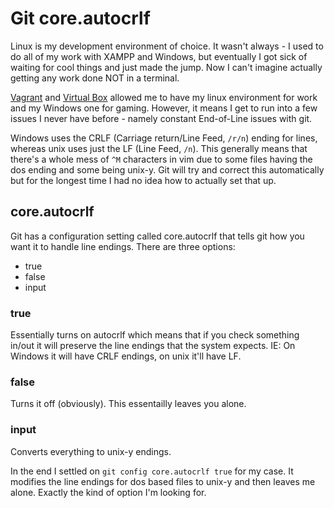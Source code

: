 # Git core.autocrlf
Linux is my development environment of choice. It wasn't always - I used to do all of my work with XAMPP and Windows, but eventually I got sick of waiting for cool things and just made the jump. Now I can't imagine actually getting any work done NOT in a terminal. 

[Vagrant](http://www.vagrantup.com/) and [Virtual Box](http://virtualbox.org) allowed me to have my linux environment for work and my Windows one for gaming. However, it means I get to run into a few issues I never have before - namely constant End-of-Line issues with git.

Windows uses the CRLF (Carriage return/Line Feed, `/r/n`) ending for lines, whereas unix uses just the LF (Line Feed, `/n`). This generally means that there's a whole mess of `^M` characters in vim due to some files having the dos ending and some being unix-y. Git will try and correct this automatically but for the longest time I had no idea how to actually set that up.

## core.autocrlf
Git has a configuration setting called core.autocrlf that tells git how you want it to handle line endings. There are three options:

- true
- false 
- input

### true
Essentially turns on autocrlf which means that if you check something in/out it will preserve the line endings that the system expects. IE: On Windows it will have CRLF endings, on unix it'll have LF.

### false
Turns it off (obviously). This essentailly leaves you alone.

### input
Converts everything to unix-y endings.

In the end I settled on `git config core.autocrlf true` for my case. It modifies the line endings for dos based files to unix-y and then leaves me alone. Exactly the kind of option I'm looking for.
